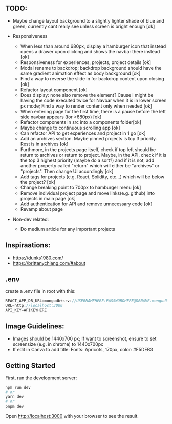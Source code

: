 ## TODO:

- Maybe change layout background to a slightly lighter shade of blue and green; currently cant really see unless screen is bright enough [ok]
- Responsiveness

  - When less than around 680px, display a hamburger icon that instead opens a drawer upon clicking and shows the navbar there instead [ok]
  - Responsiveness for experiences, projects, project details [ok]
  - Modal rename to backdrop; backdrop background should have the same gradient animation effect as body background [ok]
  - Find a way to reverse the slide in for backdrop content upon closing [ok]
  - Refactor layout component [ok]
  - Does display: none also remove the element? Cause I might be having the code executed twice for Navbar when it is in lower screen px mode; Find a way to render content only when needed [ok]
  - When entering page for the first time, there is a pause before the left side navbar appears (for >680px) [ok]
  - Refactor components in src into a components folder[ok]
  - Maybe change to continuous scrolling app [ok]
  - Can refactor API to get experiences and project in 1 go [ok]
  - Add an archives section. Maybe pinned projects is top 3 priority. Rest is in archives [ok]
  - Furthmore, in the projects page itself, check if top left should be return to archives or return to project. Maybe, in the API, check if it is the top 3 highest priority (maybe do a sort?) and if it is not, add another property called "return" which will either be "archives" or "projects". Then change UI accordingly [ok]
  - Add tags for projects (e.g. React, Solidity, etc...) which will be below the project? [ok]
  - Change breaking point to 700px to hamburger menu [ok]
  - Remove individual project page and move links(e.g. github) into projects in main page [ok]
  - Add authentication for API and remove unnecessary code [ok]
  - Revamp about page

- Non-dev related:

  - Do medium article for any important projects

## Inspiraations:

- https://dunks1980.com/
- https://brittanychiang.com/#about

## .env

create a .env file in root with this:

```Javascript
REACT_APP_DB_URL=mongodb+srv://USERNAMEHERE:PASSWORDHERE@DBNAME.mongodb.net/COLLECTIONNAME?retryWrites=true&w=majority
URL=http://localhost:3000
API_KEY=APIKEYHERE
```

## Image Guidelines:

- Images should be 1440x700 px; If want to screenshot, ensure to set screensize (e.g. in chrome) to 1440x700px
- If edit in Canva to add title: Fonts: Apricots, 170px, color: #F5DEB3

## Getting Started

First, run the development server:

```bash
npm run dev
# or
yarn dev
# or
pnpm dev
```

Open [http://localhost:3000](http://localhost:3000) with your browser to see the result.
